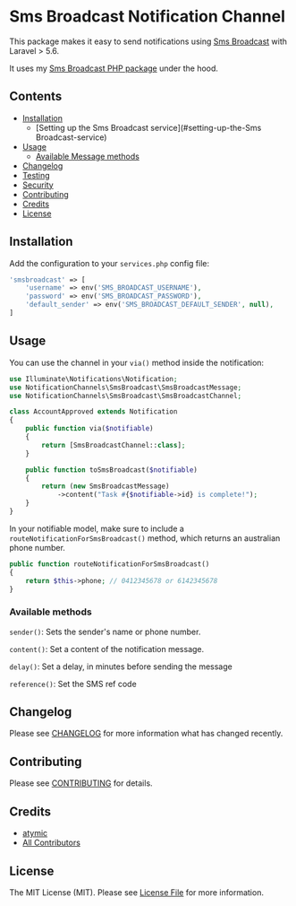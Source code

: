 # Sms Broadcast Notification Channel

This package makes it easy to send notifications using [Sms Broadcast](https://www.smsbroadcast.com.au/) with Laravel > 5.6.

It uses my [Sms Broadcast PHP package](https://github.com/atymic/sms-broadcast-php) under the hood.

## Contents

- [Installation](#installation)
	- [Setting up the Sms Broadcast service](#setting-up-the-Sms Broadcast-service)
- [Usage](#usage)
	- [Available Message methods](#available-message-methods)
- [Changelog](#changelog)
- [Testing](#testing)
- [Security](#security)
- [Contributing](#contributing)
- [Credits](#credits)
- [License](#license)


## Installation

Add the configuration to your `services.php` config file:

```php
'smsbroadcast' => [
    'username' => env('SMS_BROADCAST_USERNAME'),
    'password' => env('SMS_BROADCAST_PASSWORD'),
    'default_sender' => env('SMS_BROADCAST_DEFAULT_SENDER', null),
]
```

## Usage

You can use the channel in your `via()` method inside the notification:

```php
use Illuminate\Notifications\Notification;
use NotificationChannels\SmsBroadcast\SmsBroadcastMessage;
use NotificationChannels\SmsBroadcast\SmsBroadcastChannel;

class AccountApproved extends Notification
{
    public function via($notifiable)
    {
        return [SmsBroadcastChannel::class];
    }

    public function toSmsBroadcast($notifiable)
    {
        return (new SmsBroadcastMessage)
            ->content("Task #{$notifiable->id} is complete!");
    }
}
```

In your notifiable model, make sure to include a `routeNotificationForSmsBroadcast()` method, which returns an australian phone number.

```php
public function routeNotificationForSmsBroadcast()
{
    return $this->phone; // 0412345678 or 6142345678
}
```

### Available methods

`sender()`: Sets the sender's name or phone number.

`content()`: Set a content of the notification message.

`delay()`: Set a delay, in minutes before sending the message

`reference()`: Set the SMS ref code

## Changelog

Please see [CHANGELOG](CHANGELOG.md) for more information what has changed recently.


## Contributing

Please see [CONTRIBUTING](CONTRIBUTING.md) for details.

## Credits

- [atymic](https://github.com/atymic)
- [All Contributors](../../contributors)

## License

The MIT License (MIT). Please see [License File](LICENSE.md) for more information.
